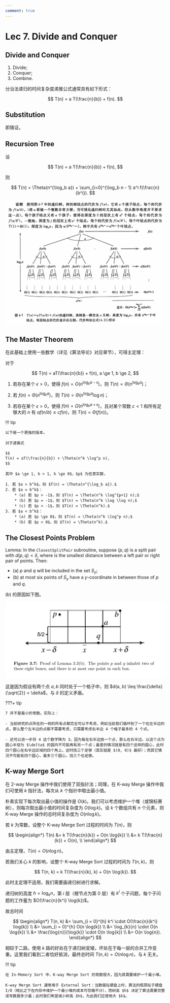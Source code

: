```yaml
---
comment: true
---
```


# Lec 7. Divide and Conquer

## Divide and Conquer

1. Divide;
2. Conquer;
3. Combine.

分治法递归的时间复杂度递推公式通常具有如下形式：

$$
T(n) = a T(\frac{n}{b}) + f(n).
$$

## Substitution

即猜证。

## Recursion Tree

设

$$
T(n) = a T(\frac{n}{b}) + f(n),
$$

则

$$
T(n) = \Theta(n^{\log_b a}) + \sum_{i=0}^{\log_b n - 1} a^i f(\frac{n}{b^i}).
$$

![](lec7/recursion_tree.png)

## The Master Theorem

在此基础上使用一些数学（详见《算法导论》对应章节），可得主定理：

对于

$$
T(n) = aT(\frac{n}{b}) + f(n), a \ge 1, b \ge 2,
$$

1.  若存在某个 $\epsilon > 0$，使得 $f(n) = O(n^{\log_b a - \epsilon})$，则 $T(n) = \Theta(n^{\log_b a})$；

2.  若 $f(n) = \Theta(n^{\log_b a})$，则 $T(n) = \Theta(n^{\log_b a} \log n)$；

3.  若存在某个 $\epsilon > 0$，使得 $f(n) = \Omega(n^{\log_b a + \epsilon})$，且对某个常数 $c < 1$ 和所有足够大的 $n$ 有 $a f(n/b) \leq c f(n)$，则 $T(n) = \Theta(f(n))$。

!!! tip

    以下是一个更强的版本。

    对于递推式

    $$
    T(n) = aT(\frac{n}{b}) + \Theta(n^k \log^p n),
    $$

    其中 $a \ge 1, b > 1, k \ge 0$，$p$ 为任意实数，

    1. 若 $a > b^k$，则 $T(n) = \Theta(n^{\log_b a}).$
    2. 若 $a = b^k$：
        * (a) 若 $p > -1$，则 $T(n) = \Theta(n^k \log^{p+1} n);$
        * (b) 若 $p = -1$，则 $T(n) = \Theta(n^k \log \log n);$
        * (c) 若 $p < -1$，则 $T(n) = \Theta(n^k).$
    3. 若 $a < b^k$：
        * (a) 若 $p \ge 0$，则 $T(n) = \Theta(n^k \log^p n);$
        * (b) 若 $p < 0$，则 $T(n) = \Theta(n^k).$

## The Closest Points Problem

Lemma: In the `ClosestSplitPair` subroutine, suppose $(p, q)$ is a split pair with $d(p, q) < \delta$, where is the smallest distance between a left pair or right pair of points. Then:

- (a) $p$ and $q$ will be included in the set $S_y$;
- (b) at most six points of $S_y$ have a $y$-coordinate in between those of $p$ and $q$.

(b) 的原因如下图。

![](lec7/box.png)

这是因为假设有两个点 $a, b$ 同时处于一个格子中，则 $d(a, b) \leq \frac{\delta}{\sqrt{2}} < \delta$，与 $\delta$ 的定义矛盾。

???+ tip

    7 并不是最小的常数。实际上：

    - 当前研究的点所在的一侧的所有点都完全可以不考虑，例如当前我们循环到了一个在左半边的点，那么整个左半边的点都不需要考虑，只需要考虑右半边 4 个格子最多的 4 个点。

    - 还可以进一步将 4 这个数字降为 3。因为每在右半边放一个点，那么在右半边，以这个点为圆心半径为 $\delta$ 的圆内不可能再有另一个点；最差的情况就是有四个这样的圆心，此时四个圆心在右半边区域的四个角上，这时找三个足够（其实就是 $(0, 0)$ 最好）；而其它情况不可能有四个圆心，最多三个圆心，找三个也足够。

## K-way Merge Sort

在 2-way Merge 操作中我们使用了双指针法；同理，在 K-way Merge 操作中我们可使用 $k$ 指针法，每次从 $k$ 个指针中取出最小值。

朴素实现下每次取出最小值的操作是 $O(k)$。我们可以考虑维护一个堆（或锦标赛树），则每次取出最小值的时间复杂度为 $O(\log{k})$。设 $k$ 个数组共有 $n$ 个元素，则 K-way Merge 操作的总时间复杂度为 $O(n \log{k})$。

若 $k$ 为常数，设整个 K-way Merge Sort 过程的时间为 $T(n)$，则

$$
\begin{align*}
  T(n) &= k T(\frac{n}{k}) + O(n \log{k}) \\
       &= k T(\frac{n}{k}) + O(n), \\
\end{align*}
$$

由主定理，$T(n) = O(n \log{n})$。

若我们关心 $k$ 的影响，设整个 K-way Merge Sort 过程的时间为 $T(n, k)$，则

$$
T(n, k) = k T(\frac{n}{k}, k) + O(n \log{k}).
$$

此时主定理不适用，我们需要画递归树进行求解。

递归树的高度 $h = \log_{k}{n}$，第 $i$ 层（根节点为第 0 层）有 $k^i$ 个子问题，每个子问题的工作量为 $O(\frac{n}{k^i} \log{k})$。

故总时间

$$
\begin{align*}
  T(n, k) &= \sum_{i = 0}^{h} k^i \cdot O(\frac{n}{k^i} \log{k}) \\
          &= \sum_{i = 0}^{h} O(n \log{k}) \\
          &= \log_{k}{n} \cdot O(n \log{k}) \\
          &= \frac{\log{n}}{\log{k}} \cdot O(n \log{k}) \\
          &= O(n \log{n}).
\end{align*}
$$

相较于二路，使用 $k$ 路的好处在于递归树变矮，坏处在于每一层的合并工作变重。这里我们看到二者恰好抵消，最终总时间 $T(n, k) = O(n \log{n})$，与 $k$ 无关。

!!! tip

    在 In-Memory Sort 中，K-way Merge Sort 的常数很大，因为其需要维护一个最小堆。

    K-way Merge Sort 通常用于 External Sort：当数据在硬盘上时，算法的瓶颈在于硬盘 I/O（相比之下在内存中维护一个最小堆的成本可忽略不计），而树高 $h$ 决定了算法需要完整读写数据多少遍；此时我们希望减小树高 $h$，为此我们应使用大 $k$。

